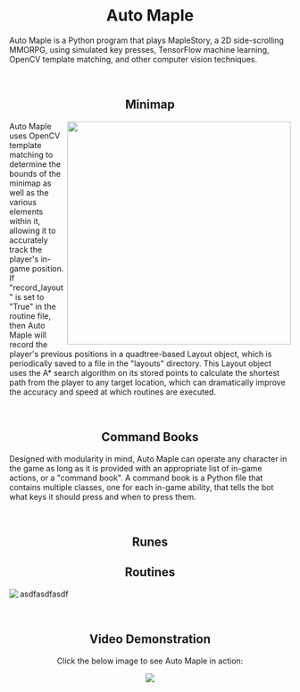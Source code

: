 <h1 align="center">
  Auto Maple
</h1>

Auto Maple is a Python program that plays MapleStory, a 2D side-scrolling MMORPG, using 
simulated key presses, TensorFlow machine learning, OpenCV template matching, and other computer 
vision techniques.

<br />






<h2 align="center">
  Minimap
</h2>

<img align="right" src="https://user-images.githubusercontent.com/69165598/123177212-b16f0700-d439-11eb-8a21-8b414273f1e1.gif" width="400"/>

Auto Maple uses OpenCV template matching to determine the bounds of the minimap as well as the various elements within it, allowing it to accurately track
the player's in-game position. If "record_layout" is set to "True" in the routine file, then Auto Maple will record the player's previous positions in a quadtree-based Layout object, which is periodically saved to a file in the "layouts" directory. This Layout object uses the A* search algorithm on its stored points to calculate the shortest path from the player to any target location, which can dramatically improve the accuracy and speed at which routines are executed.

<br clear="right"/>






<h2 align="center">
  Command Books
</h2>

Designed with modularity in mind, Auto Maple can operate any character
in the game as long as it is provided with an appropriate list of in-game actions, or a
"command book". A command book is a Python file that contains multiple classes, one for 
each in-game ability, that tells the bot what keys it should press and when to press them.

<br clear="right"/>






<h2 align="center">
  Runes
</h2>






<h2 align="center">
  Routines
</h2>

<p>
  <a href="https://user-images.githubusercontent.com/69165598/123182117-9d300780-d443-11eb-890b-c11edbe5f1d0.jpg">
    <img align="left" src="https://user-images.githubusercontent.com/69165598/123182370-221b2100-d444-11eb-9988-21ac3e956883.jpg"/>
  </a>
</p>

asdfasdfasdf

<br clear="left"/>







<h2 align="center">
  Video Demonstration
</h2>

<p align="center">
  Click the below image to see Auto Maple in action:
</p>

<p align="center">
  <a href="https://www.youtube.com/watch?v=qs8Nw55edhg">
    <img src="https://img.youtube.com/vi/qs8Nw55edhg/0.jpg"/>
  </a>
</p>
